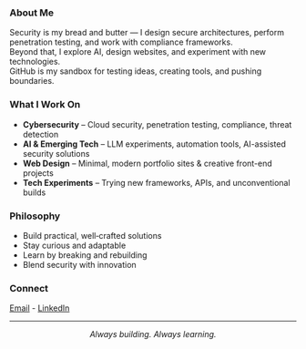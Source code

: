 ### About Me
Security is my bread and butter — I design secure architectures, perform penetration testing, and work with compliance frameworks.  
Beyond that, I explore AI, design websites, and experiment with new technologies.  
GitHub is my sandbox for testing ideas, creating tools, and pushing boundaries.

### What I Work On
- **Cybersecurity** – Cloud security, penetration testing, compliance, threat detection  
- **AI & Emerging Tech** – LLM experiments, automation tools, AI-assisted security solutions  
- **Web Design** – Minimal, modern portfolio sites & creative front-end projects  
- **Tech Experiments** – Trying new frameworks, APIs, and unconventional builds  

### Philosophy
- Build practical, well‑crafted solutions  
- Stay curious and adaptable  
- Learn by breaking and rebuilding  
- Blend security with innovation

  

### Connect
[Email](mailto:kuladeepbmantri@gmail.com) - [LinkedIn](https://linkedin.com/in/kuladeepmantri)

---

<p align="center"><em>Always building. Always learning.</em></p>
